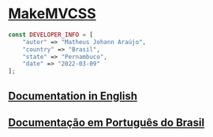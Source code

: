 # [MakeMVCSS](https://github.com/matheusjohannaraujo/makemvcss)

```php
const DEVELOPER_INFO = [
    "autor" => "Matheus Johann Araújo",
    "country" => "Brasil",
    "state" => "Pernambuco",
    "date" => "2022-03-09"
];
```

## [Documentation in English](./DOC-EU.md)

## [Documentação em Português do Brasil](./DOC.md)
